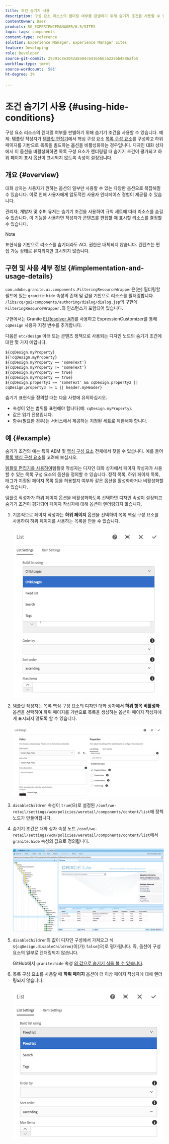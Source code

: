 ```yaml
---
title: 조건 숨기기 사용
description: 구성 요소 리소스의 렌더링 여부를 판별하기 위해 숨기기 조건을 사용할 수 있습니다.
contentOwner: User
products: SG_EXPERIENCEMANAGER/6.5/SITES
topic-tags: components
content-type: reference
solution: Experience Manager, Experience Manager Sites
feature: Developing
role: Developer
source-git-commit: 29391c8e3042a8a04c64165663a228bb4886afb5
workflow-type: tm+mt
source-wordcount: '581'
ht-degree: 3%

---
```


# 조건 숨기기 사용 {#using-hide-conditions}

구성 요소 리소스의 렌더링 여부를 판별하기 위해 숨기기 조건을 사용할 수 있습니다. 예제: 템플릿 작성자가 [템플릿 편집기](/help/sites-authoring/templates.md)에서 핵심 구성 요소 [목록 구성 요소](https://experienceleague.adobe.com/docs/experience-manager-core-components/using/wcm-components/list.html)를 구성하고 하위 페이지를 기반으로 목록을 빌드하는 옵션을 비활성화하는 경우입니다. 디자인 대화 상자에서 이 옵션을 비활성화하면 목록 구성 요소가 렌더링될 때 숨기기 조건이 평가되고 하위 페이지 표시 옵션이 표시되지 않도록 속성이 설정됩니다.

## 개요 {#overview}

대화 상자는 사용자가 원하는 옵션의 일부만 사용할 수 있는 다양한 옵션으로 복잡해질 수 있습니다. 이로 인해 사용자에게 압도적인 사용자 인터페이스 경험이 제공될 수 있습니다.

관리자, 개발자 및 수퍼 유저는 숨기기 조건을 사용하여 규칙 세트에 따라 리소스를 숨길 수 있습니다. 이 기능을 사용하면 작성자가 콘텐츠를 편집할 때 표시할 리소스를 결정할 수 있습니다.

>[!NOTE]
>
>표현식을 기반으로 리소스를 숨기더라도 ACL 권한은 대체되지 않습니다. 컨텐츠는 편집 가능 상태로 유지되지만 표시되지 않습니다.

## 구현 및 사용 세부 정보 {#implementation-and-usage-details}

`com.adobe.granite.ui.components.FilteringResourceWrapper`은(는) 필터링할 필드에 있는 `granite:hide` 속성의 존재 및 값을 기반으로 리소스를 필터링합니다. `/libs/cq/gui/components/authoring/dialog/dialog.jsp`의 구현에 `FilteringResourceWrapper.`의 인스턴스가 포함되어 있습니다.

구현에서는 Granite [ELResolver API](https://developer.adobe.com/experience-manager/reference-materials/6-5/granite-ui/api/jcr_root/libs/granite/ui/docs/server/el.html)를 사용하고 ExpressionCustomizer를 통해 `cqDesign` 사용자 지정 변수를 추가합니다.

다음은 `etc/design` 아래 또는 콘텐츠 정책으로 사용되는 디자인 노드의 숨기기 조건에 대한 몇 가지 예입니다.

```
${cqDesign.myProperty}
${!cqDesign.myProperty}
${cqDesign.myProperty == 'someText'}
${cqDesign.myProperty != 'someText'}
${cqDesign.myProperty == true}
${cqDesign.myProperty == true}
${cqDesign.property1 == 'someText' && cqDesign.property2 || cqDesign.property3 != 1 || header.myHeader}
```

숨기기 표현식을 정의할 때는 다음 사항에 유의하십시오.

* 속성이 있는 범위를 표현해야 합니다(예: `cqDesign.myProperty`).
* 값은 읽기 전용입니다.
* 함수(필요한 경우)는 서비스에서 제공하는 지정된 세트로 제한해야 합니다.

## 예 {#example}

숨기기 조건의 예는 특히 AEM 및 [핵심 구성 요소](https://experienceleague.adobe.com/docs/experience-manager-core-components/using/introduction.html) 전체에서 찾을 수 있습니다. 예를 들어 [목록 핵심 구성 요소](https://experienceleague.adobe.com/docs/experience-manager-core-components/using/wcm-components/list.html)를 고려해 보십시오.

[템플릿 편집기를 사용하여](/help/sites-authoring/templates.md)템플릿 작성자는 디자인 대화 상자에서 페이지 작성자가 사용할 수 있는 목록 구성 요소의 옵션을 정의할 수 있습니다. 정적 목록, 하위 페이지 목록, 태그가 지정된 페이지 목록 등을 허용할지 여부와 같은 옵션을 활성화하거나 비활성화할 수 있습니다.

템플릿 작성자가 하위 페이지 옵션을 비활성화하도록 선택하면 디자인 속성이 설정되고 숨기기 조건이 평가되어 페이지 작성자에 대해 옵션이 렌더링되지 않습니다.

1. 기본적으로 페이지 작성자는 **하위 페이지** 옵션을 선택하여 목록 핵심 구성 요소를 사용하여 하위 페이지를 사용하는 목록을 만들 수 있습니다.

   ![chlimage_1-218](assets/chlimage_1-218.png)

1. 템플릿 작성자는 목록 핵심 구성 요소의 디자인 대화 상자에서 **하위 항목 비활성화** 옵션을 선택하여 하위 페이지를 기반으로 목록을 생성하는 옵션이 페이지 작성자에게 표시되지 않도록 할 수 있습니다.

   ![chlimage_1-219](assets/chlimage_1-219.png)

1. `disableChildren` 속성이 `true`(으)로 설정된 `/conf/we-retail/settings/wcm/policies/weretail/components/content/list`에 정책 노드가 만들어집니다.
1. 숨기기 조건은 대화 상자 속성 노드 `/conf/we-retail/settings/wcm/policies/weretail/components/content/list`에서 `granite:hide` 속성의 값으로 정의됩니다.

   ![chlimage_1-220](assets/chlimage_1-220.png)

1. `disableChildren`의 값이 디자인 구성에서 가져오고 식 `${cqDesign.disableChildren}`이(가) `false`(으)로 평가됩니다. 즉, 옵션이 구성 요소의 일부로 렌더링되지 않습니다.

   GitHub에서 `granite:hide` 속성 [의 값으로 숨기기 식을 볼 수 있습니다](https://github.com/adobe/aem-core-wcm-components/blob/main/content/src/content/jcr_root/apps/core/wcm/components/list/v1/list/_cq_dialog/.content.xml#L40).

1. 목록 구성 요소를 사용할 때 **하위 페이지** 옵션이 더 이상 페이지 작성자에 대해 렌더링되지 않습니다.

   ![chlimage_1-221](assets/chlimage_1-221.png)
